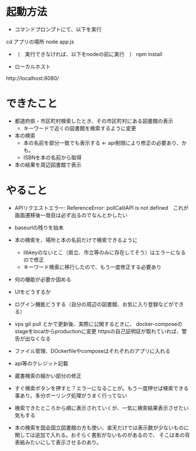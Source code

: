 # 起動方法
- コマンドプロンプトにて、以下を実行

cd アプリの場所
node app.js

- （　実行できなければ、以下をnodeの前に実行　）
npm install


- ローカルホスト

http://localhost:8080/


# できたこと

- 都道府県・市区町村検索したとき、その市区町村にある図書館の表示
  - キーワードで近くの図書館を検索するように変更
- 本の検索
  - 本の名前を部分一致でも表示する <- api制限により修正の必要あり、かも。
  - ISBNを本の名前から取得
- 本の結果を周辺図書館で表示

# やること
- APIリクエストエラー: ReferenceError: pollCalilAPI is not defined　これが画面遷移後一発目は必ず出るのでなんとかしたい

- baseurlの残りを始末

- 本の検索を、場所と本の名前だけで検索できるように
  - libkeyのないとこ（県立、市立等のみに存在してそう）はエラーになるので修正
  - キーワード検索に移行したので、もう一度修正する必要あり

- 何の機能が必要か固める
- UIをどうするか
- ログイン機能どうする（自分の周辺の図書館、お気に入り登録などができる）


- vps
git pull とかで更新後、実際に公開するときに、
docker-composeのstageをlocalからproductionに変更
httpsの自己証明証が取れていれば、警告が出なくなる

- ファイル管理、DOckerfileやcomposeはそれぞれのアプリに入れる

- api等のクレジット記載

- 蔵書検索の細かい部分の修正
 - すぐ検索ボタンを押すと？エラーになることが。もう一度押せば検索できる事あり。多分ボーリング処理がうまく行ってない
 - 検索できたところから順に表示されていくが、一気に検索結果表示させたい気もする

- 本の検索を国会国立図書館の方も使い、楽天だけでは表示数が少ないものに関しては追加で入れる。おそらく書影がないものがあるので、
  そこは本の背表紙みたいにして表示させるのあり。
